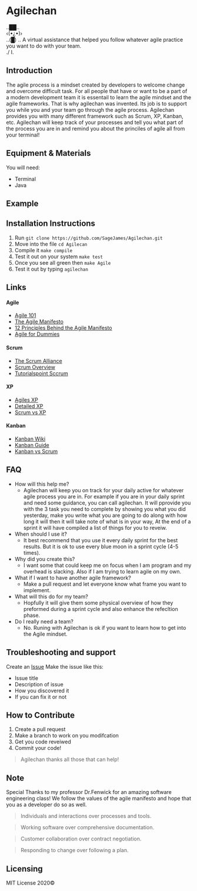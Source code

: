 # Agilechan
 .._██_..  
 ‹(•¿•)›    
  ..(█) ..  A virtual assistance that helped you follow whatever agile practice you want to do with your team.  
   ./ I.  

## Introduction

The agile process is a mindset created by developers to welcome change and overcome difficult task. For all people that have or want to be a part of a modern development team it is essentail to learn the agile mindset and the agile frameworks. That is why agilechan was invented. Its job is to support you while you and your team go through the agile process. Agilechan provides you with many different framework such as Scrum, XP, Kanban, etc. Agilechan will keep track of your processes and tell you what part of the process you are in and remind you about the princiles of agile all from your terminal! 

## Equipment & Materials

You will need: 
* Terminal
* Java

## Example




## Installation Instructions

1. Run `git clone https://github.com/SageJames/Agilechan.git`
2. Move into the file `cd Agilecan`
3. Compile it `make compile`
4. Test it out on your system `make test` 
5. Once you see all green then `make Agile`
6. Test it out by typing `agilechan` 
 

## Links

#### Agile
* [Agile 101](https://www.agilealliance.org/agile101/)
* [The Agile Manifesto](http://agilemanifesto.org/)
* [12 Principles Behind the Agile Manifesto](https://www.agilealliance.org/agile101/12-principles-behind-the-agile-manifesto/)
* [Agile for Dummies](https://www.dummies.com/careers/project-management/agile-project-management-for-dummies-cheat-sheet/)
#### Scrum 
* [The Scrum Alliance](https://www.scrumalliance.org/about-scrum/overview)
* [Scrum Overview](https://www.atlassian.com/agile/scrum)
* [Tutorialspoint Sccrum](https://www.tutorialspoint.com/scrum/scrum_framework.htm)
#### XP
* [Agiles XP](https://www.agilealliance.org/glossary/xp/)
* [Detailed XP](http://www.agilemodeling.com/essays/agileModelingXP.htm)
* [Scrum vs XP](https://www.visual-paradigm.com/scrum/extreme-programming-vs-scrum/)
#### Kanban
* [Kanban Wiki](https://en.wikipedia.org/wiki/Kanban_(development))
* [Kanban Guide](https://www.atlassian.com/agile/kanban)
* [Kanban vs Scrum](https://www.atlassian.com/agile/kanban/kanban-vs-scrum)

## FAQ

- How will this help me? 
	- Agilechan will keep you on track for your daily active for whatever agile process you are in. For example if you are in your daily sprint and need some guidance, you can call agilechan. It will pprovide you with the 3 task you need to complete by showing you what you did yesterday, make you write what you are going to do along with how long it will then it will take note of what is in your way, At the end of a sprint it will have compiled a list of things for you to reveiw. 
- When should I use it?
	- It best recommend that you use it every daily sprint for the best results. But it is ok to use every blue moon in a sprint cycle (4-5 times). 
- Why did you create this? 
	- I want some that could keep me on focus when I am program and my overhead is slacking. Also if I am trying to learn agile on my own.
- What if I want to have another agile framework?
	- Make a pull request and let everyone know what frame you want to implement.
- What will this do for my team?
	- Hopfully it will give them some physical overview of how they preformed during a sprint cycle and also enhance the refecltion phase.
- Do I really need a team? 
	- No. Runing with Agilechan is ok if you want to learn how to get into the Agile mindset.


## Troubleshooting and support
Create an [Issue](https://github.com/SageJames/Agilechan/issues)
Make the issue like this: 
* Issue title
* Description of issue
* How you discovered it
* If you can fix it or not

## How to Contribute

1. Create a pull request
2. Make a branch to work on you modifcation 
3. Get you code reveiwed
4. Commit your code!

> Agilechan thanks all those that can help!

## Note

Special Thanks to my professor Dr.Fenwick for an amazing software engineering class! 
We follow the values of the agile manifesto and hope that you as a developer do so as well.

> Individuals and interactions over processes and tools.

> Working software over comprehensive documentation.

> Customer collaboration over contract negotiation.

> Responding to change over following a plan.

## Licensing

MIT License 2020©
